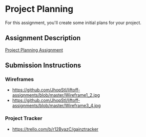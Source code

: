 # Project Planning
For this assignment, you'll create some initial plans for your project.

## Assignment Description
[Project Planning Assignment](https://education.launchcode.org/liftoff/assignments/planning/)

## Submission Instructions

### Wireframes

* https://github.com/JhopStl/liftoff-assignments/blob/master/Wireframe1_2.jpg
* https://github.com/JhopStl/liftoff-assignments/blob/master/Wireframe3_4.jpg

### Project Tracker

* https://trello.com/b/r12ByazC/gainztracker
